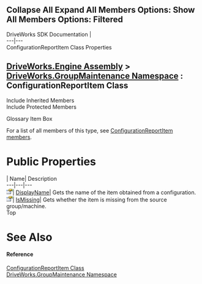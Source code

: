 Collapse All Expand All Members Options: Show All  Members Options: Filtered   
---  
DriveWorks SDK Documentation  |   
---|---  
ConfigurationReportItem Class Properties   
  
[DriveWorks.Engine Assembly](topic2156.md) > [DriveWorks.GroupMaintenance Namespace](topic9628.md) : ConfigurationReportItem Class  
---  
  
Include Inherited Members    
Include Protected Members    


Glossary Item Box

For a list of all members of this type, see [ConfigurationReportItem members](topic9678.md).

# Public Properties

| Name| Description  
---|---|---  
![Public Property](dotnetimages/publicProperty.gif)| [DisplayName](topic9684.md)| Gets the name of the item obtained from a configuration.   
![Public Property](dotnetimages/publicProperty.gif)| [IsMissing](topic9685.md)| Gets whether the item is missing from the source group/machine.   
Top

# See Also

#### Reference

[ConfigurationReportItem Class](topic9677.md)   
[DriveWorks.GroupMaintenance Namespace](topic9628.md)


